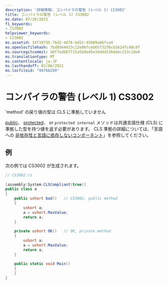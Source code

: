```yaml
---
description: '詳細情報: コンパイラの警告 (レベル 1) CS3002'
title: コンパイラの警告 (レベル 1) CS3002
ms.date: 07/20/2015
f1_keywords:
- CS3002
helpviewer_keywords:
- CS3002
ms.assetid: 34f19735-76d2-4d78-bd52-45989a86fca4
ms.openlocfilehash: 7bd8564433c12e86fceb65732f6cb1614fc40c9f
ms.sourcegitcommit: ddf7edb67715a5b9a45e3dd44536dabc153c1de0
ms.translationtype: MT
ms.contentlocale: ja-JP
ms.lasthandoff: 02/06/2021
ms.locfileid: "99768299"
---
```

# <a name="compiler-warning-level-1-cs3002"></a>コンパイラの警告 (レベル 1) CS3002

'method' の戻り値の型は CLS に準拠していません  
  
 [public](../language-reference/keywords/public.md)、 [protected](../language-reference/keywords/protected.md)、 or `protected internal` メソッドは共通言語仕様 (CLS) に準拠した型を持つ値を返す必要があります。 CLS 準拠の詳細については、「言語への [非依存性と言語に依存しないコンポーネント](../../standard/language-independence.md)」を参照してください。
  
## <a name="example"></a>例  

 次の例では CS3002 が生成されます。  
  
```csharp  
// CS3002.cs  
  
[assembly:System.CLSCompliant(true)]  
public class a  
{  
    public ushort bad()   // CS3002, public method  
    {  
        ushort a;  
        a = ushort.MaxValue;  
        return a;  
    }  
  
    private ushort OK()   // OK, private method  
    {  
        ushort a;  
        a = ushort.MaxValue;  
        return a;  
    }  
  
    public static void Main()  
    {  
    }  
}  
```
